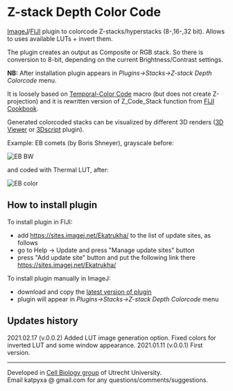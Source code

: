 # Z-stack Depth Color Code

[ImageJ](https://imagej.nih.gov/ij/)/[FIJI](http://fiji.sc/) plugin to colorcode Z-stacks/hyperstacks (8-,16-,32 bit). Allows to uses available LUTs + invert them. 

The plugin creates an output as Composite or RGB stack. So there is conversion to 8-bit, depending on the current Brightness/Contrast settings.

**NB:** After installation plugin appears in *Plugins->Stacks->Z-stack Depth Colorcode* menu.

It is loosely based on [Temporal-Color Code](https://imagej.net/Temporal-Color_Code) macro (but does not create Z-projection) and it is rewritten version of Z_Code_Stack function from [FIJI Cookbook](https://github.com/fiji/cookbook).

Generated colorcoded stacks can be visualized by different 3D renders ([3D Viewer](https://imagej.nih.gov/ij/plugins/3d-viewer/) or [3Dscript](https://bene51.github.io/3Dscript/) plugin).

Example: EB comets (by Boris Shneyer), grayscale before: 


![EB BW](http://katpyxa.info/software/ZstackDepthColorCode/EB_colored_BW.gif "EB stack BW")


and coded with Thermal LUT, after:


![EB color](http://katpyxa.info/software/ZstackDepthColorCode/EB_colored_thermal.gif "EB stack color")



## How to install plugin

To install plugin in FIJI:

* add https://sites.imagej.net/Ekatrukha/ to the list of update sites, as follows
* go to Help -> Update and press "Manage update sites" button
* press "Add update site" button and put the following link there https://sites.imagej.net/Ekatrukha/

To install plugin manually in ImageJ:

* download and copy the [latest version of plugin](https://github.com/ekatrukha/ZstackDepthColorCode/raw/main/target/ZstackDepthColorCode_-0.0.2.jar) 
* plugin will appear in _Plugins->Stacks->Z-stack Depth Colorcode_ menu

## Updates history
2021.02.17 (v.0.0.2) Added LUT image generation option. Fixed colors for inverted LUT and some window appearance.
2021.01.11 (v.0.0.1) First version.

---
Developed in [Cell Biology group](http://cellbiology.science.uu.nl/) of Utrecht University.  
Email katpyxa @ gmail.com for any questions/comments/suggestions.
